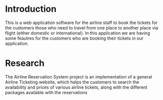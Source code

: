 # Introduction
This is a web application software for the airline staff to book the tickets for the customers those who need to travel from one place to another place via flight (either domestic or international). In this application we are having some feautres for the customers who are booking their tickets in our application.


# Research
The Airline Reservation System project is an implementation of a general Airline Ticketing website, which helps the customers to search the availability and prices of various airline tickets, along with the different packages available with the reservations
